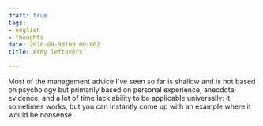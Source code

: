 ```yaml
---
draft: true
tags:
- english
- thoughts
date: 2020-09-03T09:00:00Z
title: Army leftovers

---
```


Most of the management advice I've seen so far is shallow and is not based on psychology but primarily based on personal experience, anecdotal evidence, and a lot of time lack ability to be applicable universally: it sometimes works, but you can instantly come up with an example where it would be nonsense.

